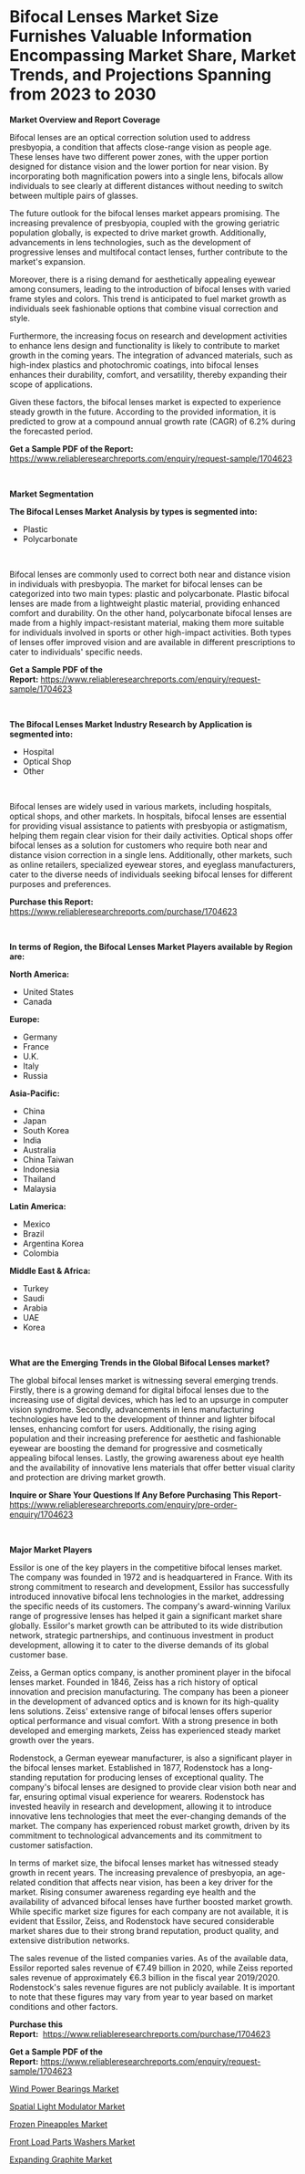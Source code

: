 <p><h1>Bifocal Lenses Market Size Furnishes Valuable Information Encompassing Market Share, Market Trends, and Projections Spanning from 2023 to 2030</h1></p><p><strong>Market Overview and Report Coverage</strong></p>
<p><p>Bifocal lenses are an optical correction solution used to address presbyopia, a condition that affects close-range vision as people age. These lenses have two different power zones, with the upper portion designed for distance vision and the lower portion for near vision. By incorporating both magnification powers into a single lens, bifocals allow individuals to see clearly at different distances without needing to switch between multiple pairs of glasses.</p><p>The future outlook for the bifocal lenses market appears promising. The increasing prevalence of presbyopia, coupled with the growing geriatric population globally, is expected to drive market growth. Additionally, advancements in lens technologies, such as the development of progressive lenses and multifocal contact lenses, further contribute to the market's expansion.</p><p>Moreover, there is a rising demand for aesthetically appealing eyewear among consumers, leading to the introduction of bifocal lenses with varied frame styles and colors. This trend is anticipated to fuel market growth as individuals seek fashionable options that combine visual correction and style.</p><p>Furthermore, the increasing focus on research and development activities to enhance lens design and functionality is likely to contribute to market growth in the coming years. The integration of advanced materials, such as high-index plastics and photochromic coatings, into bifocal lenses enhances their durability, comfort, and versatility, thereby expanding their scope of applications.</p><p>Given these factors, the bifocal lenses market is expected to experience steady growth in the future. According to the provided information, it is predicted to grow at a compound annual growth rate (CAGR) of 6.2% during the forecasted period.</p></p>
<p><strong>Get a Sample PDF of the Report:</strong> <a href="https://www.reliableresearchreports.com/enquiry/request-sample/1704623">https://www.reliableresearchreports.com/enquiry/request-sample/1704623</a></p>
<p>&nbsp;</p>
<p><strong>Market Segmentation</strong></p>
<p><strong>The Bifocal Lenses Market Analysis by types is segmented into:</strong></p>
<p><ul><li>Plastic</li><li>Polycarbonate</li></ul></p>
<p>&nbsp;</p>
<p><p>Bifocal lenses are commonly used to correct both near and distance vision in individuals with presbyopia. The market for bifocal lenses can be categorized into two main types: plastic and polycarbonate. Plastic bifocal lenses are made from a lightweight plastic material, providing enhanced comfort and durability. On the other hand, polycarbonate bifocal lenses are made from a highly impact-resistant material, making them more suitable for individuals involved in sports or other high-impact activities. Both types of lenses offer improved vision and are available in different prescriptions to cater to individuals' specific needs.</p></p>
<p><strong>Get a Sample PDF of the Report:</strong>&nbsp;<a href="https://www.reliableresearchreports.com/enquiry/request-sample/1704623">https://www.reliableresearchreports.com/enquiry/request-sample/1704623</a></p>
<p>&nbsp;</p>
<p><strong>The Bifocal Lenses Market Industry Research by Application is segmented into:</strong></p>
<p><ul><li>Hospital</li><li>Optical Shop</li><li>Other</li></ul></p>
<p>&nbsp;</p>
<p><p>Bifocal lenses are widely used in various markets, including hospitals, optical shops, and other markets. In hospitals, bifocal lenses are essential for providing visual assistance to patients with presbyopia or astigmatism, helping them regain clear vision for their daily activities. Optical shops offer bifocal lenses as a solution for customers who require both near and distance vision correction in a single lens. Additionally, other markets, such as online retailers, specialized eyewear stores, and eyeglass manufacturers, cater to the diverse needs of individuals seeking bifocal lenses for different purposes and preferences.</p></p>
<p><strong>Purchase this Report:</strong>&nbsp; <a href="https://www.reliableresearchreports.com/purchase/1704623">https://www.reliableresearchreports.com/purchase/1704623</a></p>
<p>&nbsp;</p>
<p><strong>In terms of Region, the Bifocal Lenses Market Players available by Region are:</strong></p>
<p>
    <p> <strong> North America: </strong>
        <ul>
            <li>United States</li>
            <li>Canada</li>
        </ul>
        </p> 
    <p> <strong> Europe: </strong>
        <ul>
            <li>Germany</li>
            <li>France</li>
            <li>U.K.</li>
            <li>Italy</li>
            <li>Russia</li>
        </ul>
        </p> 
    <p> <strong> Asia-Pacific: </strong>
        <ul>
            <li>China</li>
            <li>Japan</li>
            <li>South Korea</li>
            <li>India</li>
            <li>Australia</li>
            <li>China Taiwan</li>
            <li>Indonesia</li>
            <li>Thailand</li>
            <li>Malaysia</li>
        </ul>
        </p> 
    <p> <strong> Latin America: </strong>
        <ul>
            <li>Mexico</li>
            <li>Brazil</li>
            <li>Argentina Korea</li>
            <li>Colombia</li>
        </ul>
        </p> 
    <p> <strong> Middle East & Africa: </strong>
        <ul>
            <li>Turkey</li>
            <li>Saudi</li>
            <li>Arabia</li>
            <li>UAE</li>
            <li>Korea</li>
        </ul>
    </p>
    </p>
<p>&nbsp;</p>
<p><strong>What are the Emerging Trends in the Global Bifocal Lenses market?</strong></p>
<p><p>The global bifocal lenses market is witnessing several emerging trends. Firstly, there is a growing demand for digital bifocal lenses due to the increasing use of digital devices, which has led to an upsurge in computer vision syndrome. Secondly, advancements in lens manufacturing technologies have led to the development of thinner and lighter bifocal lenses, enhancing comfort for users. Additionally, the rising aging population and their increasing preference for aesthetic and fashionable eyewear are boosting the demand for progressive and cosmetically appealing bifocal lenses. Lastly, the growing awareness about eye health and the availability of innovative lens materials that offer better visual clarity and protection are driving market growth.</p></p>
<p><strong>Inquire or Share Your Questions If Any Before Purchasing This Report</strong>- <a href="https://www.reliableresearchreports.com/enquiry/pre-order-enquiry/1704623">https://www.reliableresearchreports.com/enquiry/pre-order-enquiry/1704623</a></p>
<p>&nbsp;</p>
<p><strong>Major Market Players</strong></p>
<p><p>Essilor is one of the key players in the competitive bifocal lenses market. The company was founded in 1972 and is headquartered in France. With its strong commitment to research and development, Essilor has successfully introduced innovative bifocal lens technologies in the market, addressing the specific needs of its customers. The company's award-winning Varilux range of progressive lenses has helped it gain a significant market share globally. Essilor's market growth can be attributed to its wide distribution network, strategic partnerships, and continuous investment in product development, allowing it to cater to the diverse demands of its global customer base.</p><p>Zeiss, a German optics company, is another prominent player in the bifocal lenses market. Founded in 1846, Zeiss has a rich history of optical innovation and precision manufacturing. The company has been a pioneer in the development of advanced optics and is known for its high-quality lens solutions. Zeiss' extensive range of bifocal lenses offers superior optical performance and visual comfort. With a strong presence in both developed and emerging markets, Zeiss has experienced steady market growth over the years.</p><p>Rodenstock, a German eyewear manufacturer, is also a significant player in the bifocal lenses market. Established in 1877, Rodenstock has a long-standing reputation for producing lenses of exceptional quality. The company's bifocal lenses are designed to provide clear vision both near and far, ensuring optimal visual experience for wearers. Rodenstock has invested heavily in research and development, allowing it to introduce innovative lens technologies that meet the ever-changing demands of the market. The company has experienced robust market growth, driven by its commitment to technological advancements and its commitment to customer satisfaction.</p><p>In terms of market size, the bifocal lenses market has witnessed steady growth in recent years. The increasing prevalence of presbyopia, an age-related condition that affects near vision, has been a key driver for the market. Rising consumer awareness regarding eye health and the availability of advanced bifocal lenses have further boosted market growth. While specific market size figures for each company are not available, it is evident that Essilor, Zeiss, and Rodenstock have secured considerable market shares due to their strong brand reputation, product quality, and extensive distribution networks.</p><p>The sales revenue of the listed companies varies. As of the available data, Essilor reported sales revenue of €7.49 billion in 2020, while Zeiss reported sales revenue of approximately €6.3 billion in the fiscal year 2019/2020. Rodenstock's sales revenue figures are not publicly available. It is important to note that these figures may vary from year to year based on market conditions and other factors.</p></p>
<p><strong>Purchase this Report:</strong>&nbsp;&nbsp;<a href="https://www.reliableresearchreports.com/purchase/1704623">https://www.reliableresearchreports.com/purchase/1704623</a></p>
<p></p>
<p><strong>Get a Sample PDF of the Report:</strong>&nbsp;<a href="https://www.reliableresearchreports.com/enquiry/request-sample/1704623">https://www.reliableresearchreports.com/enquiry/request-sample/1704623</a></p>
<p><p><a href="https://medium.com/@bernadetteball666/wind-power-bearings-market-comprehensive-assessment-by-type-application-and-geography-49334b3d65e3">Wind Power Bearings Market</a></p><p><a href="https://medium.com/@royross51/spatial-light-modulator-nbsp-market-focuses-on-market-share-size-and-projected-forecast-till-2030-3fe2813909b2">Spatial Light Modulator Market</a></p><p><a href="https://medium.com/@samanthareed1916/frozen-pineapples-market-size-reveals-the-best-marketing-channels-in-global-industry-0634e240129c">Frozen Pineapples Market</a></p><p><a href="https://medium.com/@timothychapman46/front-load-parts-washers-market-size-market-outlook-and-market-forecast-2023-to-2030-9b09a0951c94">Front Load Parts Washers Market</a></p><p><a href="https://github.com/RickHolmes3/Market-Research-Report-List-2/blob/main/expanding-graphite-market.md">Expanding Graphite Market</a></p></p>